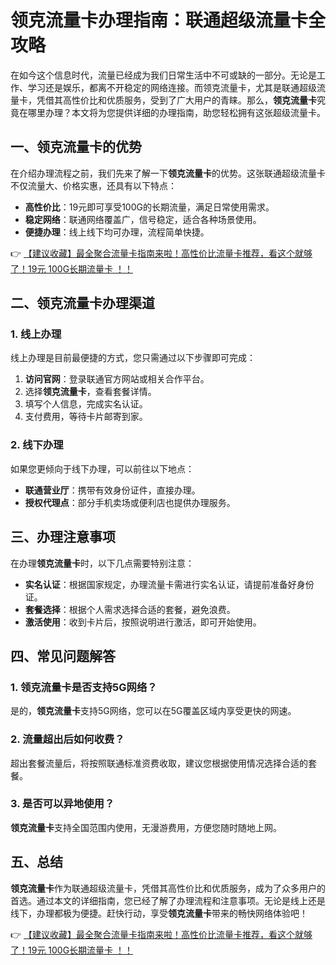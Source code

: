 # 领克流量卡办理指南：联通超级流量卡全攻略

在如今这个信息时代，流量已经成为我们日常生活中不可或缺的一部分。无论是工作、学习还是娱乐，都离不开稳定的网络连接。而领克流量卡，尤其是联通超级流量卡，凭借其高性价比和优质服务，受到了广大用户的青睐。那么，**领克流量卡**究竟在哪里办理？本文将为您提供详细的办理指南，助您轻松拥有这张超级流量卡。

## 一、领克流量卡的优势

在介绍办理流程之前，我们先来了解一下**领克流量卡**的优势。这张联通超级流量卡不仅流量大、价格实惠，还具有以下特点：

- **高性价比**：19元即可享受100G的长期流量，满足日常使用需求。
- **稳定网络**：联通网络覆盖广，信号稳定，适合各种场景使用。
- **便捷办理**：线上线下均可办理，流程简单快捷。

👉 [【建议收藏】最全聚合流量卡指南来啦！高性价比流量卡推荐，看这个就够了！19元 100G长期流量卡 ！！](https://bit.ly/Liuliangka)

## 二、领克流量卡办理渠道

### 1. 线上办理

线上办理是目前最便捷的方式，您只需通过以下步骤即可完成：

1. **访问官网**：登录联通官方网站或相关合作平台。
2. 选择**领克流量卡**，查看套餐详情。
3. 填写个人信息，完成实名认证。
4. 支付费用，等待卡片邮寄到家。

### 2. 线下办理

如果您更倾向于线下办理，可以前往以下地点：

- **联通营业厅**：携带有效身份证件，直接办理。
- **授权代理点**：部分手机卖场或便利店也提供办理服务。

## 三、办理注意事项

在办理**领克流量卡**时，以下几点需要特别注意：

- **实名认证**：根据国家规定，办理流量卡需进行实名认证，请提前准备好身份证。
- **套餐选择**：根据个人需求选择合适的套餐，避免浪费。
- **激活使用**：收到卡片后，按照说明进行激活，即可开始使用。

## 四、常见问题解答

### 1. 领克流量卡是否支持5G网络？

是的，**领克流量卡**支持5G网络，您可以在5G覆盖区域内享受更快的网速。

### 2. 流量超出后如何收费？

超出套餐流量后，将按照联通标准资费收取，建议您根据使用情况选择合适的套餐。

### 3. 是否可以异地使用？

**领克流量卡**支持全国范围内使用，无漫游费用，方便您随时随地上网。

## 五、总结

**领克流量卡**作为联通超级流量卡，凭借其高性价比和优质服务，成为了众多用户的首选。通过本文的详细指南，您已经了解了办理流程和注意事项。无论是线上还是线下，办理都极为便捷。赶快行动，享受**领克流量卡**带来的畅快网络体验吧！

👉 [【建议收藏】最全聚合流量卡指南来啦！高性价比流量卡推荐，看这个就够了！19元 100G长期流量卡 ！！](https://bit.ly/Liuliangka)